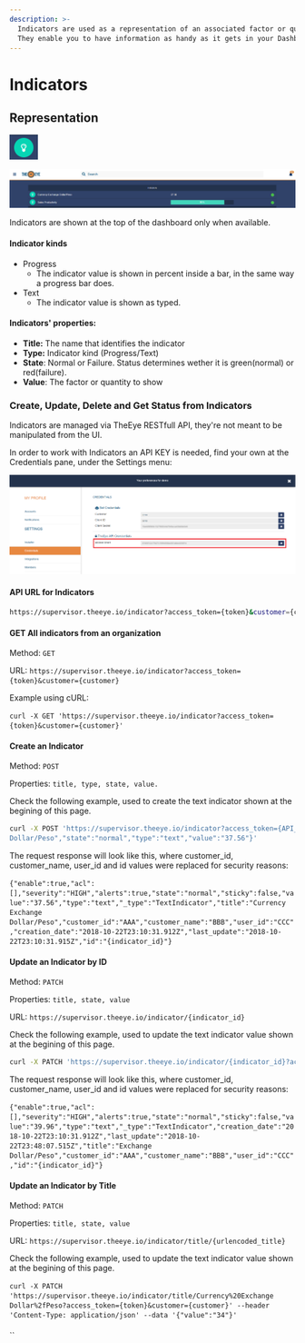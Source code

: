 ```yaml
---
description: >-
  Indicators are used as a representation of an associated factor or quantity.
  They enable you to have information as handy as it gets in your Dashboard.
---
```


# Indicators

## Representation 

![Indicator Icon](.gitbook/assets/image%20%284%29.png)

![Indicator&apos;s panel](.gitbook/assets/image%20%282%29.png)

Indicators are shown at the top of the dashboard only when available.

#### Indicator kinds

* Progress
  * The indicator value is shown in percent inside a bar, in the same way a progress bar does.
* Text
  * The indicator value is shown as typed.

#### Indicators' properties:

* **Title:** The name that identifies the indicator
* **Type:** Indicator kind \(Progress/Text\)
* **State**: Normal or Failure. Status determines wether it is green\(normal\) or red\(failure\).
* **Value**: The factor or quantity to show



### Create, Update, Delete and Get Status from Indicators

Indicators are managed via TheEye RESTfull API, they're not meant to be manipulated from the UI.

In order to work with Indicators an API KEY is needed, find your own at the Credentials pane, under the Settings menu:

![Settings-&amp;gt;Credentials](.gitbook/assets/image%20%287%29.png)

#### API URL for Indicators

```bash
https://supervisor.theeye.io/indicator?access_token={token}&customer={customer}
```

#### 

#### GET All indicators from an organization

Method: `GET`

URL: `https://supervisor.theeye.io/indicator?access_token={token}&customer={customer}`

Example using cURL:

`curl -X GET 'https://supervisor.theeye.io/indicator?access_token={token}&customer={customer}'`

#### 

#### Create an Indicator

Method: `POST`

Properties: `title, type, state, value.`

Check the following example, used to create the text indicator shown at the begining of this page.

```bash
curl -X POST 'https://supervisor.theeye.io/indicator?access_token={API_access_token}&customer={customer_name}' --header 'Content-Type: application/json' --data '{"title":"Currency Exchange
Dollar/Peso","state":"normal","type":"text","value":"37.56"}'
```

The request response will look like this, where customer\_id, customer\_name, user\_id and id values were replaced for security reasons:

`{"enable":true,"acl":[],"severity":"HIGH","alerts":true,"state":"normal","sticky":false,"value":"37.56","type":"text","_type":"TextIndicator","title":"Currency Exchange Dollar/Peso","customer_id":"AAA","customer_name":"BBB","user_id":"CCC","creation_date":"2018-10-22T23:10:31.912Z","last_update":"2018-10-22T23:10:31.915Z","id":"{indicator_id}"}`



#### Update an Indicator by ID

Method: `PATCH`

Properties: `title, state, value`

URL: `https://supervisor.theeye.io/indicator/{indicator_id}`

Check the following example, used to update the text indicator value shown at the begining of this page.

```bash
curl -X PATCH 'https://supervisor.theeye.io/indicator/{indicator_id}?access_token={API_access_token}&customer={customer_name}' --header 'Content-Type: application/json' --data '{"value":"39.99"}'
```

The request response will look like this, where customer\_id, customer\_name, user\_id and id values were replaced for security reasons:

`{"enable":true,"acl":[],"severity":"HIGH","alerts":true,"state":"normal","sticky":false,"value":"39.96","type":"text","_type":"TextIndicator","creation_date":"2018-10-22T23:10:31.912Z","last_update":"2018-10-22T23:48:07.515Z","title":"Exchange Dollar/Peso","customer_id":"AAA","customer_name":"BBB","user_id":"CCC","id":"{indicator_id}"}`

#### 

#### Update an Indicator by Title

Method: `PATCH`

Properties: `title, state, value`

URL: `https://supervisor.theeye.io/indicator/title/{urlencoded_title}`

Check the following example, used to update the text indicator value shown at the begining of this page.

`curl -X PATCH 'https://supervisor.theeye.io/indicator/title/Currency%20Exchange Dollar%2fPeso?access_token={token}&customer={customer}' --header 'Content-Type: application/json' --data '{"value":"34"}'`



#### 

\`\`

